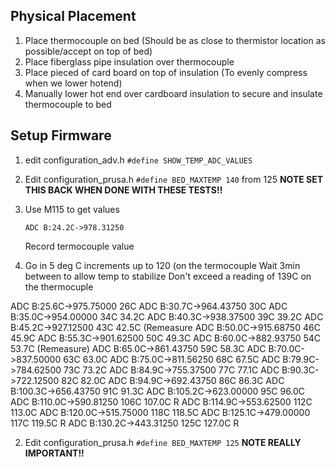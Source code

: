 

## Physical Placement

1. Place thermocouple on bed (Should be as close to thermistor location as possible/accept on top of bed)
2. Place fiberglass pipe insulation over thermocouple
3. Place pieced of card board on top of insulation (To evenly compress when we lower hotend)
4. Manually lower hot end over cardboard insulation to secure and insulate thermocouple to bed

## Setup Firmware
1. edit configuration_adv.h
    `#define SHOW_TEMP_ADC_VALUES`
2. Edit configuration_prusa.h
   `#define BED_MAXTEMP 140` from 125
   **NOTE SET THIS BACK WHEN DONE WITH THESE TESTS!!**
4. Use M115 to get values
    ```
    ADC B:24.2C->978.31250
    ```
    Record termocouple value
    
5. Go in 5 deg C increments up to 120 (on the termocouple
   Wait 3min between to allow temp to stabilize
   Don't exceed a reading of 139C on the thermocuple

ADC B:25.6C->975.75000 26C
ADC B:30.7C->964.43750 30C
ADC B:35.0C->954.00000 34C 34.2C
ADC B:40.3C->938.37500 39C 39.2C
ADC B:45.2C->927.12500 43C 42.5C (Remeasure
ADC B:50.0C->915.68750 46C 45.9C
ADC B:55.3C->901.62500 50C 49.3C
ADC B:60.0C->882.93750 54C 53.7C (Remeasure)
ADC B:65.0C->861.43750 59C 58.3C
ADC B:70.0C->837.50000 63C 63.0C
ADC B:75.0C->811.56250 68C 67.5C
ADC B:79.9C->784.62500 73C 73.2C
ADC B:84.9C->755.37500 77C 77.1C
ADC B:90.3C->722.12500 82C 82.0C
ADC B:94.9C->692.43750 86C 86.3C
ADC B:100.3C->656.43750 91C 91.3C
ADC B:105.2C->623.00000 95C 96.0C
ADC B:110.0C->590.81250 106C 107.0C R
ADC B:114.9C->553.62500 112C 113.0C
ADC B:120.0C->515.75000 118C 118.5C
ADC B:125.1C->479.00000  117C 119.5C R
ADC B:130.2C->443.31250 125C 127.0C R


2. Edit configuration_prusa.h
   `#define BED_MAXTEMP 125`
    **NOTE REALLY IMPORTANT!!**
<!--stackedit_data:
eyJoaXN0b3J5IjpbLTgyODA4MzI1NywtODIwMTE1MzUxLDE3MD
A2NjA1NjYsNTM0NDM2MzA1LC00ODQ3MTUxODIsMTczNjY5MDIy
OSwxMDAwMDMwNzk4LC0xNzM5OTY0NzUzLDEyMzkyNjk1MTgsLT
Y5NDI4NTQ2MCw4MTc5NjI0MjcsMTk1MTk4MDA0MywyNTE1NzA0
NzAsLTQ1OTEwMzIwNSw4MzA2ODYwMDAsLTIxMzA4NDQxMDQsMT
ExOTE2ODU3NCwxNjUyMjEzMjQ3LDc4NjkyNjM4MSwxMzI1NzA2
NDc4XX0=
-->